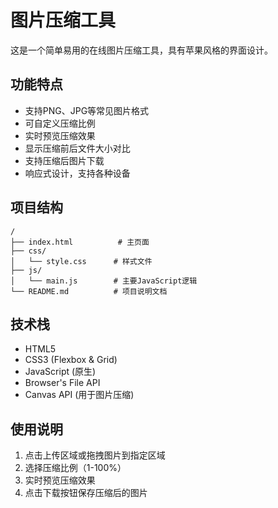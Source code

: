 # 图片压缩工具

这是一个简单易用的在线图片压缩工具，具有苹果风格的界面设计。

## 功能特点

- 支持PNG、JPG等常见图片格式
- 可自定义压缩比例
- 实时预览压缩效果
- 显示压缩前后文件大小对比
- 支持压缩后图片下载
- 响应式设计，支持各种设备

## 项目结构

```
/
├── index.html          # 主页面
├── css/
│   └── style.css      # 样式文件
├── js/
│   └── main.js        # 主要JavaScript逻辑
└── README.md          # 项目说明文档
```

## 技术栈

- HTML5
- CSS3 (Flexbox & Grid)
- JavaScript (原生)
- Browser's File API
- Canvas API (用于图片压缩)

## 使用说明

1. 点击上传区域或拖拽图片到指定区域
2. 选择压缩比例（1-100%）
3. 实时预览压缩效果
4. 点击下载按钮保存压缩后的图片
